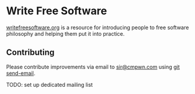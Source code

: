 # Write Free Software

[writefreesoftware.org](https://writefreesoftware.org) is a resource for
introducing people to free software philosophy and helping them put it into
practice.

## Contributing

Please contribute improvements via email to
[sir@cmpwn.com](mailto:sir@cmpwn.com) using [git send-email][0].

TODO: set up dedicated mailing list

[0]: https://git-send-email.io

